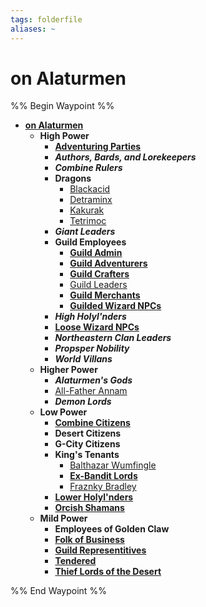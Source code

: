 ```yaml
---
tags: folderfile
aliases: ~
---
```


# on Alaturmen

%% Begin Waypoint %%

* **[on Alaturmen](on%20Alaturmen.md)**
  * **High Power**
    * **[Adventuring Parties](High%20Power\Past%20Adventurers,%20Now%20NPCs\Adventuring%20Parties.md)**
    * ***Authors, Bards, and Lorekeepers***
    * ***Combine Rulers***
    * **Dragons**
      * [Blackacid](zNon-Humanoid\Draconic%20NPCs\Blackacid.md)
      * [Detraminx](zNon-Humanoid\Draconic%20NPCs\Detraminx.md)
      * [Kakurak](zNon-Humanoid\Draconic%20NPCs\Kakurak.md)
      * [Tetrimoc](zNon-Humanoid\Draconic%20NPCs\Tetrimoc.md)
    * ***Giant Leaders***
    * **Guild Employees**
      * **[Guild Admin](High%20Power\Guild%20Employee%20NPCs\Guild%20Admin\Guild%20Admin.md)**
      * **[Guild Adventurers](High%20Power\Guild%20Employee%20NPCs\Guild%20Adventurers\Guild%20Adventurers.md)**
      * **[Guild Crafters](High%20Power\Guild%20Employee%20NPCs\Guild%20Crafters\Guild%20Crafters.md)**
      * [Guild Leaders](High%20Power\Guild%20Employee%20NPCs\Guild%20Leaders.md)
      * **[Guild Merchants](High%20Power\Guild%20Employee%20NPCs\Guild%20Merchants\Guild%20Merchants.md)**
      * **[Guilded Wizard NPCs](High%20Power\Guild%20Employee%20NPCs\Guilded%20Wizard%20NPCs\Guilded%20Wizard%20NPCs.md)**
    * ***High Holyl'nders***
    * **[Loose Wizard NPCs](High%20Power\Loose%20Wizard%20NPCs\Loose%20Wizard%20NPCs.md)**
    * ***Northeastern Clan Leaders***
    * ***Propsper Nobility***
    * ***World Villans***
  * **Higher Power**
    * ***Alaturmen's Gods***
    * [All-Father Annam](Absolute%20Power\All-Father%20Annam.md)
    * ***Demon Lords***
  * **Low Power**
    * **[Combine Citizens](Weak%20Power\Combine%20Citizens\Combine%20Citizens.md)**
    * **Desert Citizens**
    * **G-City Citizens**
    * **King's Tenants**
      * [Balthazar Wumfingle](Weak%20Power\King's%20Tenants\Balthazar%20Wumfingle.md)
      * **[Ex-Bandit Lords](Weak%20Power\King's%20Tenants\Ex-Bandit%20Lords\Ex-Bandit%20Lords.md)**
      * [Fraznky Bradley](Weak%20Power\King's%20Tenants\Fraznky%20Bradley.md)
    * **[Lower Holyl'nders](Weak%20Power\Lower%20Holyl'nders\Lower%20Holyl'nders.md)**
    * **[Orcish Shamans](Weak%20Power\Orcish%20Shamans\Orcish%20Shamans.md)**
  * **Mild Power**
    * **Employees of Golden Claw**
    * **[Folk of Business](Mild%20Power\Folk%20of%20Business\Folk%20of%20Business.md)**
    * **[Guild Representitives](Mild%20Power\Guild%20Representitives\Guild%20Representitives.md)**
    * **[Tendered](Mild%20Power\Tendered\Tendered.md)**
    * **[Thief Lords of the Desert](Mild%20Power\Thief%20Lords%20of%20the%20Desert\Thief%20Lords%20of%20the%20Desert.md)**

%% End Waypoint %%
